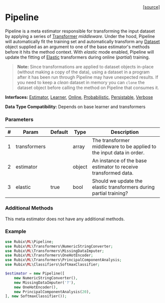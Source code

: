 <span style="float:right;"><a href="https://github.com/RubixML/RubixML/blob/master/src/Pipeline.php">[source]</a></span>

# Pipeline
Pipeline is a meta estimator responsible for transforming the input dataset by applying a series of [Transformer](transformers/api.md) *middleware*. Under the hood, Pipeline will automatically fit the training set and automatically transform any [Dataset](datasets/api.md) object supplied as an argument to one of the base estimator's methods before it hits the method context. With *elastic* mode enabled, Pipeline will update the fitting of [Elastic](transformers/api.md#elastic) transformers during online (*partial*) training.

> **Note:** Since transformations are applied to dataset objects in-place (without making a copy of the data), using a dataset in a program after it has been run through Pipeline may have unexpected results. If you need to keep a *clean* dataset in memory you can `clone` the dataset object before calling the method on Pipeline that consumes it.

**Interfaces:** [Estimator](estimator.md), [Learner](learner.md), [Online](online.md), [Probabilistic](probabilistic.md), [Persistable](persistable.md), [Verbose](verbose.md)

**Data Type Compatibility:** Depends on base learner and transformers

### Parameters
| # | Param | Default | Type | Description |
|---|---|---|---|---|
| 1 | transformers |  | array | The transformer middleware to be applied to the input data in order. |
| 2 | estimator |  | object | An instance of the base estimator to receive transformed data. |
| 3 | elastic | true | bool | Should we update the elastic transformers during partial training? |

### Additional Methods
This meta estimator does not have any additional methods.

### Example
```php
use Rubix\ML\Pipeline;
use Rubix\ML\Transformers\NumericStringConverter;
use Rubix\ML\Transformers\MissingDataImputer;
use Rubix\ML\Transformers\OneHotEncoder;
use Rubix\ML\Transformers\PrincipalComponentAnalysis;
use Rubix\ML\Classifiers\SoftmaxClassifier;

$estimator = new Pipeline([
    new NumericStringConverter(),
	new MissingDataImputer('?'),
	new OneHotEncoder(), 
	new PrincipalComponentAnalysis(20),
], new SoftmaxClassifier());
```